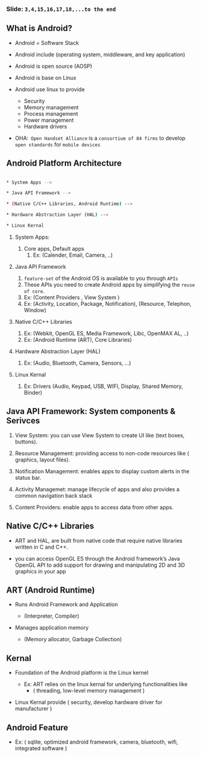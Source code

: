 ### Slide: `3,4,15,16,17,18,...to the end`

## What is Android?

* Android = Software Stack

* Android include (operating system, middleware, and key application)

* Android is open source (AOSP)

* Android is base on Linux

* Android use linux to provide 
    - Security
    - Memory management
    - Process management
    - Power management
    - Hardware drivers

* OHA:` Open Handset Alliance` is a `consortium of 84 firms` to develop `open standards` for `mobile devices`

## Android Platform Architecture

```sh

* System Apps --> 

* Java API Framework --> 

* (Native C/C++ Libraries, Android Runtime) --> 

* Hardware Abstraction Layer (HAL) --> 

* Linux Kernal

```

1. System Apps:
   1. Core apps, Default apps
      1. Ex: (Calender, Email, Camera, ..)

2. Java API Framework
    1. `feature-set` of the Android OS is available to you through `APIs`
    2. These APIs you need to create Android apps by simplifying the `reuse of core`.
      1. Ex: (Content Providers , View System )
      2. Ex: (Activity, Location, Package, Notification), (Resource, Telephon, Window)

3. Native C/C++ Libraries
   1. Ex: (Webkit, OpenGL ES, Media Framework, Libc, OpenMAX AL, ..)
   2. Ex: (Android Runtime (ART), Core Libraries)

4. Hardware Abstraction Layer (HAL)
   1. Ex: (Audio, Bluetooth, Camera, Sensors, ...)

5. Linux Kernal
   1. Ex: Drivers (Audio, Keypad, USB, WIFI, Display, Shared Memory, Binder)

## Java API Framework: System components & Serivces

1. View System: you can use View System to create UI like (text boxes, buttons).

2. Resource Management: providing access to non-code resources like ( graphics, layout files).

3. Notification Management: enables apps to display custom alerts in the status bar.

4. Activity Managemet: manage lifecycle of apps and also provides a common navigation back stack

5. Content Providers: enable apps to access data from other apps.

## Native C/C++ Libraries

* ART and HAL, are built from native code that require native libraries written in C and C++. 

* you can access OpenGL ES through the Android framework’s Java OpenGL API to add support for drawing and manipulating 2D and 3D graphics in your app

## ART (Android Runtime)

* Runs Android Framework and Application
   * (Interpreter, Compiler)

* Manages application memory
   * (Memory allocator, Garbage Collection) 

## Kernal

* Foundation of the Android platform is the Linux kernel
  * Ex: ART relies on the linux kernal for underlying functionalities like 
    * ( threading, low-level memory management )

* Linux Kernal provide ( security, develop hardware driver for manufacturer )

## Android Feature

* Ex: ( sqlite, optimized android framework, camera, bluetooth, wifi, integrated software )
